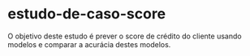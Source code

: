 # estudo-de-caso-score
O objetivo deste estudo é prever o score de crédito do cliente usando modelos e comparar a acurácia destes modelos.
